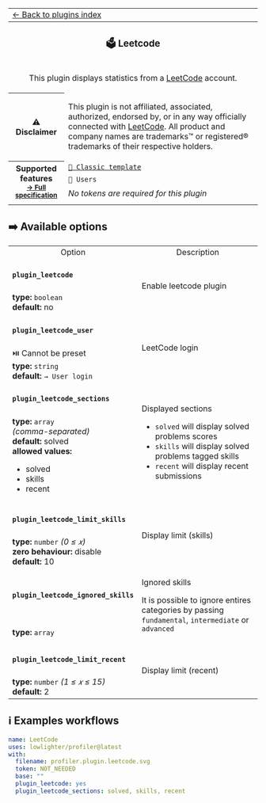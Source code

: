 <!--header-->
<table>
  <tr><td colspan="2"><a href="/README.md#-plugins">← Back to plugins index</a></td></tr>
  <tr><th colspan="2"><h3>🗳️ Leetcode</h3></th></tr>
  <tr><td colspan="2" align="center"><p>This plugin displays statistics from a <a href="https://leetcode.com">LeetCode</a> account.</p>
</td></tr>
  <tr><th>⚠️ Disclaimer</th><td><p>This plugin is not affiliated, associated, authorized, endorsed by, or in any way officially connected with <a href="https://leetcode.com">LeetCode</a>.
All product and company names are trademarks™ or registered® trademarks of their respective holders.</p>
</td></tr>
  <tr>
    <th rowspan="3">Supported features<br><sub><a href="metadata.yml">→ Full specification</a></sub></th>
    <td><a href="/source/templates/classic/README.md"><code>📗 Classic template</code></a></td>
  </tr>
  <tr>
    <td><code>👤 Users</code></td>
  </tr>
  <tr>
    <td><i>No tokens are required for this plugin</i></td>
  </tr>
  <tr>
    <td colspan="2" align="center">
      <img src="https://github.com/lowlighter/profiler/blob/examples/profiler.plugin.leetcode.svg" alt=""></img>
      <img width="900" height="1" alt="">
    </td>
  </tr>
</table>
<!--/header-->

## ➡️ Available options

<!--options-->
<table>
  <tr>
    <td align="center" nowrap="nowrap">Option</i></td><td align="center" nowrap="nowrap">Description</td>
  </tr>
  <tr>
    <td nowrap="nowrap"><h4><code>plugin_leetcode</code></h4></td>
    <td rowspan="2"><p>Enable leetcode plugin</p>
<img width="900" height="1" alt=""></td>
  </tr>
  <tr>
    <td nowrap="nowrap"><b>type:</b> <code>boolean</code>
<br>
<b>default:</b> no<br></td>
  </tr>
  <tr>
    <td nowrap="nowrap"><h4><code>plugin_leetcode_user</code></h4></td>
    <td rowspan="2"><p>LeetCode login</p>
<img width="900" height="1" alt=""></td>
  </tr>
  <tr>
    <td nowrap="nowrap">⏯️ Cannot be preset<br>
<b>type:</b> <code>string</code>
<br>
<b>default:</b> <code>→ User login</code><br></td>
  </tr>
  <tr>
    <td nowrap="nowrap"><h4><code>plugin_leetcode_sections</code></h4></td>
    <td rowspan="2"><p>Displayed sections</p>
<ul>
<li><code>solved</code> will display solved problems scores</li>
<li><code>skills</code> will display solved problems tagged skills</li>
<li><code>recent</code> will display recent submissions</li>
</ul>
<img width="900" height="1" alt=""></td>
  </tr>
  <tr>
    <td nowrap="nowrap"><b>type:</b> <code>array</code>
<i>(comma-separated)</i>
<br>
<b>default:</b> solved<br>
<b>allowed values:</b><ul><li>solved</li><li>skills</li><li>recent</li></ul></td>
  </tr>
  <tr>
    <td nowrap="nowrap"><h4><code>plugin_leetcode_limit_skills</code></h4></td>
    <td rowspan="2"><p>Display limit (skills)</p>
<img width="900" height="1" alt=""></td>
  </tr>
  <tr>
    <td nowrap="nowrap"><b>type:</b> <code>number</code>
<i>(0 ≤
𝑥)</i>
<br>
<b>zero behaviour:</b> disable</br>
<b>default:</b> 10<br></td>
  </tr>
  <tr>
    <td nowrap="nowrap"><h4><code>plugin_leetcode_ignored_skills</code></h4></td>
    <td rowspan="2"><p>Ignored skills</p>
<p>It is possible to ignore entires categories by passing <code>fundamental</code>, <code>intermediate</code> or <code>advanced</code></p>
<img width="900" height="1" alt=""></td>
  </tr>
  <tr>
    <td nowrap="nowrap"><b>type:</b> <code>array</code>
<br></td>
  </tr>
  <tr>
    <td nowrap="nowrap"><h4><code>plugin_leetcode_limit_recent</code></h4></td>
    <td rowspan="2"><p>Display limit (recent)</p>
<img width="900" height="1" alt=""></td>
  </tr>
  <tr>
    <td nowrap="nowrap"><b>type:</b> <code>number</code>
<i>(1 ≤
𝑥
≤ 15)</i>
<br>
<b>default:</b> 2<br></td>
  </tr>
</table>
<!--/options-->

## ℹ️ Examples workflows

<!--examples-->

```yaml
name: LeetCode
uses: lowlighter/profiler@latest
with:
  filename: profiler.plugin.leetcode.svg
  token: NOT_NEEDED
  base: ""
  plugin_leetcode: yes
  plugin_leetcode_sections: solved, skills, recent
```

<!--/examples-->
